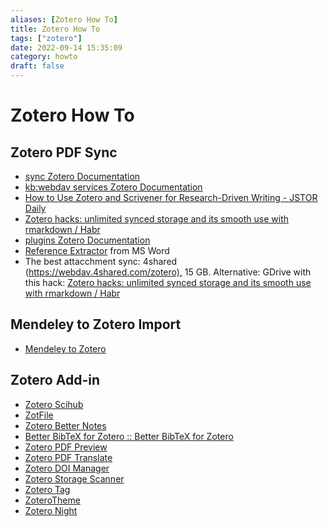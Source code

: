 ```yaml
---
aliases: [Zotero How To]
title: Zotero How To
tags: ["zotero"]
date: 2022-09-14 15:35:09
category: howto
draft: false
---
```


# Zotero How To

## Zotero PDF Sync

* [sync Zotero Documentation](https://www.zotero.org/support/sync)
* [kb:webdav services Zotero Documentation](https://www.zotero.org/support/kb/webdav_services)
* [How to Use Zotero and Scrivener for Research-Driven Writing - JSTOR Daily](https://daily.jstor.org/how-to-use-zotero-and-scrivener-for-research-driven-writing/)
* [Zotero hacks: unlimited synced storage and its smooth use with rmarkdown / Habr](https://habr.com/en/post/443798/)
* [plugins Zotero Documentation](https://www.zotero.org/support/plugins)
* [Reference Extractor](https://rintze.zelle.me/ref-extractor/) from MS Word
* The best attacchment sync: 4shared (<https://webdav.4shared.com/zotero),> 15 GB. Alternative: GDrive with this hack: [Zotero hacks: unlimited synced storage and its smooth use with rmarkdown / Habr](https://habr.com/en/post/443798/)

## Mendeley to Zotero Import

* [Mendeley to Zotero](https://www.zotero.org/support/kb/mendeley_import)

## Zotero Add-in

* [Zotero Scihub](https://github.com/ethanwillis/zotero-scihub)
* [ZotFile](http://zotfile.com/)
* [Zotero Better Notes](https://github.com/windingwind/zotero-better-notes)
* [Better BibTeX for Zotero :: Better BibTeX for Zotero](https://retorque.re/zotero-better-bibtex/)
* [Zotero PDF Preview](https://github.com/windingwind/zotero-pdf-preview)
* [Zotero PDF Translate](https://github.com/windingwind/zotero-pdf-translate)
* [Zotero DOI Manager](https://github.com/bwiernik/zotero-shortdoi)
* [Zotero Storage Scanner](https://github.com/retorquere/zotero-storage-scanner)
* [Zotero Tag](https://github.com/windingwind/zotero-tag)
* [ZoteroTheme](https://github.com/iShareStuff/ZoteroTheme)
* [Zotero Night](https://github.com/tefkah/zotero-night)
